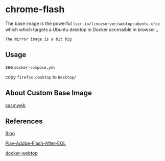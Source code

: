 # chrome-flash

The base image is the powerful `lscr.io/linuxserver/webtop:ubuntu-xfce` which which targets a Ubuntu desktop in Docker accessible in browser 。

`The mirror image is a bit big`

## Usage

see `docker-compose.yml`

copy `firefox.desktop` to `Desktop/`

## About Custom Base Image

[kasmweb](https://www.kasmweb.com/docs/latest/how_to/building_images.html)

## References

[Blog](https://jchprj.medium.com/play-adobe-flash-after-eol-in-browser-5042abc6e4b7)

[Play-Adobe-Flash-After-EOL](https://github.com/jchprj/Play-Adobe-Flash-After-EOL)

[docker-webtop](https://github.com/linuxserver/docker-webtop)
